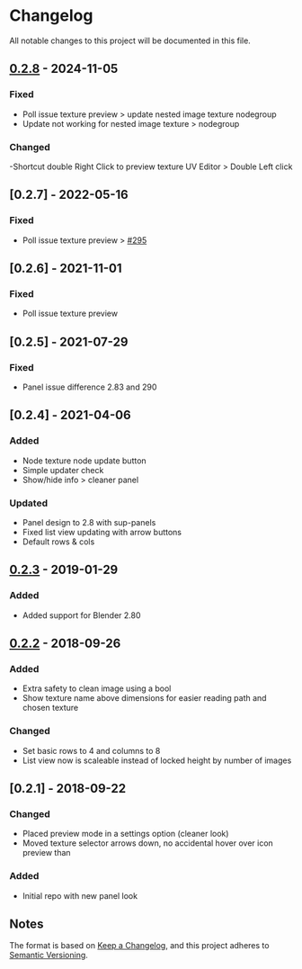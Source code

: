 # Changelog

All notable changes to this project will be documented in this file.


## [0.2.8] - 2024-11-05

### Fixed

- Poll issue texture preview > update nested image texture nodegroup
- Update not working for nested image texture > nodegroup

### Changed

-Shortcut double Right Click to preview texture UV Editor > Double Left click

## [0.2.7] - 2022-05-16

### Fixed

- Poll issue texture preview > [#295](https://github.com/schroef/Extra-Image-List/issues/295)

## [0.2.6] - 2021-11-01

### Fixed

- Poll issue texture preview

## [0.2.5] - 2021-07-29

### Fixed

- Panel issue difference 2.83 and 290

## [0.2.4] - 2021-04-06

### Added

- Node texture node update button
- Simple updater check
- Show/hide info > cleaner panel

### Updated

- Panel design to 2.8 with sup-panels
- Fixed list view updating with arrow buttons
- Default rows & cols

## [0.2.3] - 2019-01-29

### Added

- Added support for Blender 2.80

## [0.2.2] - 2018-09-26

### Added

- Extra safety to clean image using a bool
- Show texture name above dimensions for easier reading path and chosen texture

### Changed

- Set basic rows to 4 and columns to 8
- List view now is scaleable instead of locked height by number of images

## [0.2.1] - 2018-09-22

### Changed

- Placed preview mode in a settings option (cleaner look)
- Moved texture selector arrows down, no accidental hover over icon preview than

### Added

- Initial repo with new panel look

## Notes

The format is based on [Keep a Changelog](https://keepachangelog.com/en/1.0.0/),
and this project adheres to [Semantic Versioning](https://semver.org/spec/v2.0.0.html).

[0.2.8]:https://github.com/schroef/Extra-Image-List/releases/tag/v.0.2.8
[0.2.3]:https://github.com/schroef/Extra-Image-List/releases/tag/v.0.2.3
[0.2.2_2.80]:https://github.com/schroef/Extra-Image-List/releases/tag/v.0.2.2_2.80
[0.2.2]:https://github.com/schroef/Extra-Image-List/releases/tag/v.0.2.2
